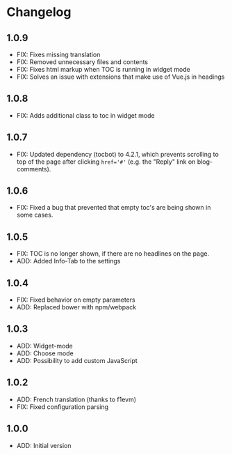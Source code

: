 # Changelog

## 1.0.9

- FIX: Fixes missing translation
- FIX: Removed unnecessary files and contents
- FIX: Fixes html markup when TOC is running in widget mode
- FIX: Solves an issue with extensions that make use of Vue.js in headings

## 1.0.8

- FIX: Adds additional class to toc in widget mode

## 1.0.7

- FIX: Updated dependency (tocbot) to 4.2.1, which prevents scrolling to top of the page after clicking `href='#'` (e.g. the "Reply" link on blog-comments).

## 1.0.6

- FIX: Fixed a bug that prevented that empty toc's are being shown in some cases.

## 1.0.5

- FIX: TOC is no longer shown, if there are no headlines on the page.
- ADD: Added Info-Tab to the settings

## 1.0.4

- FIX: Fixed behavior on empty parameters
- ADD: Replaced bower with npm/webpack

## 1.0.3

- ADD: Widget-mode
- ADD: Choose mode
- ADD: Possibility to add custom JavaScript

## 1.0.2

- ADD: French translation (thanks to f1evm)
- FIX: Fixed configuration parsing

## 1.0.0

- ADD: Initial version